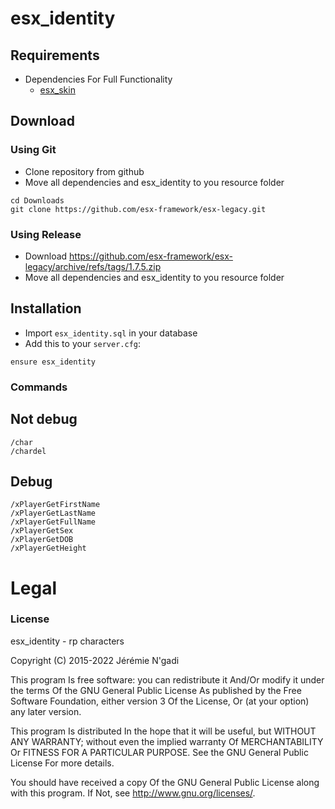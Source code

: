 # esx_identity

## Requirements
* Dependencies For Full Functionality
  * [esx_skin](https://github.com/esx-framework/esx-legacy/tree/main/%5Besx%5D/esx_skin)

## Download

### Using Git
- Clone repository from github
- Move all dependencies and esx_identity to you resource folder

```
cd Downloads
git clone https://github.com/esx-framework/esx-legacy.git
```

### Using Release
- Download https://github.com/esx-framework/esx-legacy/archive/refs/tags/1.7.5.zip
- Move all dependencies and esx_identity to you resource folder

## Installation
- Import `esx_identity.sql` in your database
- Add this to your `server.cfg`:

```
ensure esx_identity
```

### Commands

## Not debug
```
/char
/chardel
```
## Debug
```
/xPlayerGetFirstName
/xPlayerGetLastName
/xPlayerGetFullName
/xPlayerGetSex
/xPlayerGetDOB
/xPlayerGetHeight
```

# Legal
### License
esx_identity - rp characters

Copyright (C) 2015-2022 Jérémie N'gadi

This program Is free software: you can redistribute it And/Or modify it under the terms Of the GNU General Public License As published by the Free Software Foundation, either version 3 Of the License, Or (at your option) any later version.

This program Is distributed In the hope that it will be useful, but WITHOUT ANY WARRANTY; without even the implied warranty Of MERCHANTABILITY Or FITNESS FOR A PARTICULAR PURPOSE. See the GNU General Public License For more details.

You should have received a copy Of the GNU General Public License along with this program. If Not, see http://www.gnu.org/licenses/.
